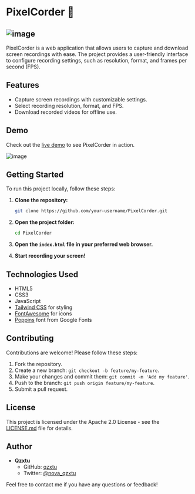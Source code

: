 # PixelCorder 🌙

![image](https://github.com/qzxtu/PixelCorder/assets/69091361/e6e10e33-4c17-41fe-8d10-e2414b208362)
---

PixelCorder is a web application that allows users to capture and download screen recordings with ease. The project provides a user-friendly interface to configure recording settings, such as resolution, format, and frames per second (FPS).

## Features

- Capture screen recordings with customizable settings.
- Select recording resolution, format, and FPS.
- Download recorded videos for offline use.

## Demo

Check out the [live demo](https://qzxtu.github.io/PixelCorder/) to see PixelCorder in action.

![image](https://github.com/qzxtu/PixelCorder/assets/69091361/6ad1cbbe-b863-4f91-a952-4ea107debd38)

## Getting Started

To run this project locally, follow these steps:

1. **Clone the repository:**

    ```bash
    git clone https://github.com/your-username/PixelCorder.git
    ```

2. **Open the project folder:**

    ```bash
    cd PixelCorder
    ```

3. **Open the `index.html` file in your preferred web browser.**

4. **Start recording your screen!**

## Technologies Used

- HTML5
- CSS3
- JavaScript
- [Tailwind CSS](https://tailwindcss.com/) for styling
- [FontAwesome](https://fontawesome.com/) for icons
- [Poppins](https://fonts.google.com/specimen/Poppins) font from Google Fonts

## Contributing

Contributions are welcome! Please follow these steps:

1. Fork the repository.
2. Create a new branch: `git checkout -b feature/my-feature`.
3. Make your changes and commit them: `git commit -m 'Add my feature'`.
4. Push to the branch: `git push origin feature/my-feature`.
5. Submit a pull request.

## License

This project is licensed under the Apache 2.0 License - see the [LICENSE.md](LICENSE.md) file for details.

## Author

- **Qzxtu**
  - GitHub: [qzxtu](https://github.com/your-username)
  - Twitter: [@nova_qzxtu](https://twitter.com/nova_qzxtu)

Feel free to contact me if you have any questions or feedback!
